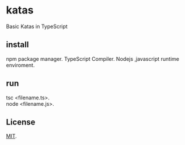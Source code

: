 # katas
Basic Katas in TypeScript

## install
npm package manager.
TypeScript Compiler.
Nodejs ,javascript runtime enviroment.


## run
tsc <filename.ts>.  
node <filename.js>.

## License
[MIT](https://choosealicense.com/licenses/mit/).
